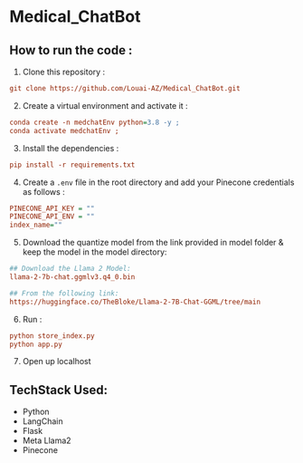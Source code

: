 # Medical_ChatBot   

## How to run the code :

1. Clone this repository :
```ini
git clone https://github.com/Louai-AZ/Medical_ChatBot.git
```

2. Create a virtual environment and activate it :
```ini
conda create -n medchatEnv python=3.8 -y ;
conda activate medchatEnv ;
```

3. Install the dependencies : 
```ini
pip install -r requirements.txt
```

4. Create a `.env` file in the root directory and add your Pinecone credentials as follows :

```ini
PINECONE_API_KEY = ""
PINECONE_API_ENV = ""
index_name=""
```

5. Download the quantize model from the link provided in model folder & keep the model in the model directory:

```ini
## Download the Llama 2 Model:
llama-2-7b-chat.ggmlv3.q4_0.bin

## From the following link:
https://huggingface.co/TheBloke/Llama-2-7B-Chat-GGML/tree/main
```

6. Run :
```ini
python store_index.py
python app.py
```
7. Open up localhost 



## TechStack Used:

- Python
- LangChain
- Flask
- Meta Llama2
- Pinecone


